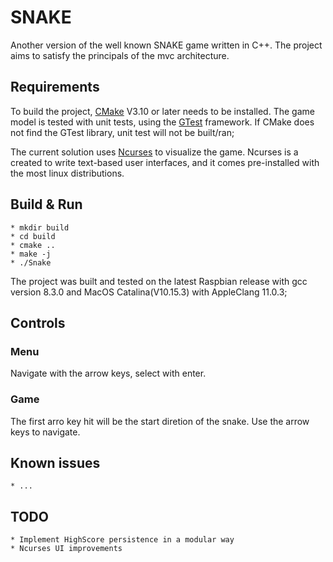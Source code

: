 # SNAKE
Another version of the well known SNAKE game written in C++.
The project aims to satisfy the principals of the mvc architecture.

## Requirements
To build the project, [CMake](https://cmake.org) V3.10 or later needs to be installed.
The game model is tested with unit tests, using the [GTest](https://github.com/google/googletest) framework.
If CMake does not find the GTest library, unit test will not be built/ran;

The current solution uses [Ncurses](https://tldp.org/HOWTO/NCURSES-Programming-HOWTO/) to visualize the game.
Ncurses is a created to write text-based user interfaces, and it comes pre-installed with the most linux distributions.

## Build & Run
    * mkdir build
    * cd build
    * cmake ..
    * make -j
    * ./Snake

The project was built and tested on the latest Raspbian release with gcc version 8.3.0
and MacOS Catalina(V10.15.3) with AppleClang 11.0.3;

## Controls
### Menu
Navigate with the arrow keys, select with enter.

### Game
The first arro key hit will be the start diretion of the snake. Use the arrow keys to navigate.

## Known issues
    * ...

## TODO
    * Implement HighScore persistence in a modular way
    * Ncurses UI improvements
